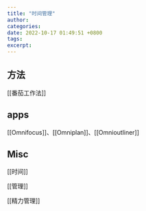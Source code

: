 ```yaml
---
title: "时间管理"
author: 
categories: 
date: 2022-10-17 01:49:51 +0800
tags: 
excerpt: 
---
```




## 方法

[[番茄工作法]]

## apps

[[Omnifocus]]、[[Omniplan]]、[[Omnioutliner]]


## Misc

[[时间]]

[[管理]]

[[精力管理]]


